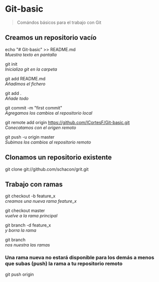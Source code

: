 # Git-basic

> Comándos básicos para el trabajo con Git 

## Creamos un repositorio vacío

echo "# Git-basic" >> README.md  
*Muestra texto en pantalla*

git init  
*Inicializa git en la carpeta*

git add README.md  
*Añadimos el fichero* 

git add .  
*Añade todo*

git commit -m "first commit"  
*Agregamos los cambios al repositorio local*

git remote add origin https://github.com/ICortesF/Git-basic.git  
*Conecatamos con el origen remoto*

git push -u origin master  
*Subimos los cambios al repositorio remoto*

## Clonamos un repositorio existente
git clone git://github.com/schacon/grit.git  

## Trabajo con ramas

git checkout -b feature_x  
*creamos una nueva rama feature_x*

git checkout master  
*vuelve a la rama principal*


git branch -d feature_x  
*y borra la rama*

git branch  
*nos nuestra las ramas*

### Una rama nueva no estará disponible para los demás a menos que subas (push) la rama a tu repositorio remoto
git push origin <branch>  
